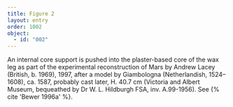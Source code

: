 ```yaml
---
title: Figure 2
layout: entry
order: 1002
object:
  - id: "002"
---
```


An internal core support is pushed into the plaster-based core of the wax leg as part of the experimental reconstruction of Mars by Andrew Lacey (British, b. 1969), 1997, after a model by Giambologna (Netherlandish, 1524–1608), ca. 1587, probably cast later, H. 40.7 cm (Victoria and Albert Museum, bequeathed by Dr W. L. Hildburgh FSA, inv. A.99-1956). See {% cite 'Bewer 1996a' %}.
